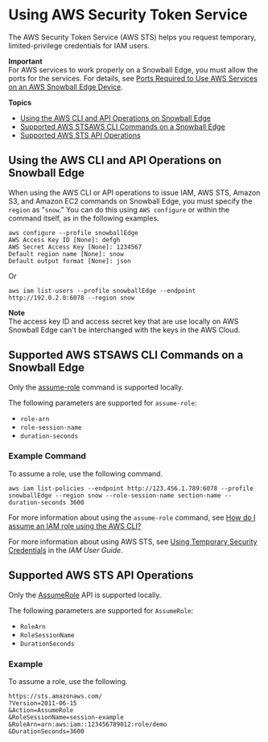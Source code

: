 # Using AWS Security Token Service<a name="using-sts"></a>

The AWS Security Token Service \(AWS STS\) helps you request temporary, limited\-privilege credentials for IAM users\. 

**Important**  
For AWS services to work properly on a Snowball Edge, you must allow the ports for the services\. For details, see [Ports Required to Use AWS Services on an AWS Snowball Edge Device](port-requirements.md)\.

**Topics**
+ [Using the AWS CLI and API Operations on Snowball Edge](#local-sts-specify-region)
+ [Supported AWS STSAWS CLI Commands on a Snowball Edge](#local-sts-cli-commands)
+ [Supported AWS STS API Operations](#sts-local-supported-apis)

## Using the AWS CLI and API Operations on Snowball Edge<a name="local-sts-specify-region"></a>

When using the AWS CLI or API operations to issue IAM, AWS STS, Amazon S3, and Amazon EC2 commands on Snowball Edge, you must specify the `region` as "`snow`\." You can do this using `AWS configure` or within the command itself, as in the following examples\.

```
aws configure --profile snowballEdge
AWS Access Key ID [None]: defgh
AWS Secret Access Key [None]: 1234567
Default region name [None]: snow
Default output format [None]: json
```

Or

```
aws iam list-users --profile snowballEdge --endpoint http://192.0.2.0:6078 --region snow         
```

**Note**  
The access key ID and access secret key that are use locally on AWS Snowball Edge can't be interchanged with the keys in the AWS Cloud\.

## Supported AWS STSAWS CLI Commands on a Snowball Edge<a name="local-sts-cli-commands"></a>

Only the [assume\-role](https://docs.aws.amazon.com/cli/latest/reference/sts/assume-role.html) command is supported locally\. 

The following parameters are supported for `assume-role`:
+ `role-arn`
+ `role-session-name`
+ `duration-seconds`

### Example Command<a name="local-sts-cli-example"></a>

To assume a role, use the following command\.

```
aws iam list-policies --endpoint http://123.456.1.789:6078 --profile snowballEdge --region snow --role-session-name section-name --duration-seconds 3600
```

For more information about using the `assume-role` command, see [How do I assume an IAM role using the AWS CLI?](https://aws.amazon.com/premiumsupport/knowledge-center/iam-assume-role-cli) 

For more information about using AWS STS, see [Using Temporary Security Credentials](https://docs.aws.amazon.com/STS/latest/UsingSTS/) in the *IAM User Guide*\.

## Supported AWS STS API Operations<a name="sts-local-supported-apis"></a>

Only the [AssumeRole](https://docs.aws.amazon.com/STS/latest/APIReference/API_AssumeRole.html) API is supported locally\.

The following parameters are supported for `AssumeRole`:
+ `RoleArn`
+ `RoleSessionName`
+ `DurationSeconds`

### Example<a name="local-sts-api-example"></a>

To assume a role, use the following\.

```
https://sts.amazonaws.com/
?Version=2011-06-15
&Action=AssumeRole
&RoleSessionName=session-example
&RoleArn=arn:aws:iam::123456789012:role/demo
&DurationSeconds=3600
```